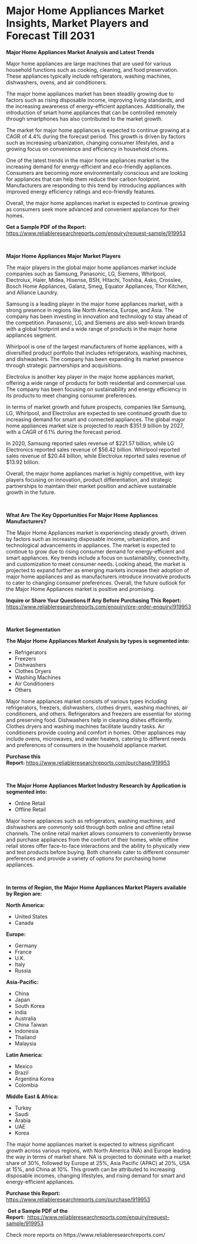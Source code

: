 <p><h1>Major Home Appliances Market Insights, Market Players and Forecast Till 2031</h1></p><p><strong>Major Home Appliances Market Analysis and Latest Trends</strong></p>
<p><p>Major home appliances are large machines that are used for various household functions such as cooking, cleaning, and food preservation. These appliances typically include refrigerators, washing machines, dishwashers, ovens, and air conditioners.</p><p>The major home appliances market has been steadily growing due to factors such as rising disposable income, improving living standards, and the increasing awareness of energy-efficient appliances. Additionally, the introduction of smart home appliances that can be controlled remotely through smartphones has also contributed to the market growth.</p><p>The market for major home appliances is expected to continue growing at a CAGR of 4.4% during the forecast period. This growth is driven by factors such as increasing urbanization, changing consumer lifestyles, and a growing focus on convenience and efficiency in household chores.</p><p>One of the latest trends in the major home appliances market is the increasing demand for energy-efficient and eco-friendly appliances. Consumers are becoming more environmentally conscious and are looking for appliances that can help them reduce their carbon footprint. Manufacturers are responding to this trend by introducing appliances with improved energy efficiency ratings and eco-friendly features.</p><p>Overall, the major home appliances market is expected to continue growing as consumers seek more advanced and convenient appliances for their homes.</p></p>
<p><strong>Get a Sample PDF of the Report:&nbsp;</strong> <a href="https://www.reliableresearchreports.com/enquiry/request-sample/919953">https://www.reliableresearchreports.com/enquiry/request-sample/919953</a></p>
<p>&nbsp;</p>
<p><strong>Major Home Appliances Major Market Players</strong></p>
<p><p>The major players in the global major home appliances market include companies such as Samsung, Panasonic, LG, Siemens, Whirlpool, Electrolux, Haier, Midea, Hisense, BSH, Hitachi, Toshiba, Asko, Crosslee, Bosch Home Appliances, Galanz, Smeg, Equator Appliances, Thor Kitchen, and Alliance Laundry.</p><p>Samsung is a leading player in the major home appliances market, with a strong presence in regions like North America, Europe, and Asia. The company has been investing in innovation and technology to stay ahead of the competition. Panasonic, LG, and Siemens are also well-known brands with a global footprint and a wide range of products in the major home appliances segment.</p><p>Whirlpool is one of the largest manufacturers of home appliances, with a diversified product portfolio that includes refrigerators, washing machines, and dishwashers. The company has been expanding its market presence through strategic partnerships and acquisitions.</p><p>Electrolux is another key player in the major home appliances market, offering a wide range of products for both residential and commercial use. The company has been focusing on sustainability and energy efficiency in its products to meet changing consumer preferences.</p><p>In terms of market growth and future prospects, companies like Samsung, LG, Whirlpool, and Electrolux are expected to see continued growth due to increasing demand for smart and connected appliances. The global major home appliances market size is projected to reach $351.9 billion by 2027, with a CAGR of 6.1% during the forecast period.</p><p>In 2020, Samsung reported sales revenue of $221.57 billion, while LG Electronics reported sales revenue of $56.42 billion. Whirlpool reported sales revenue of $20.44 billion, while Electrolux reported sales revenue of $13.92 billion.</p><p>Overall, the major home appliances market is highly competitive, with key players focusing on innovation, product differentiation, and strategic partnerships to maintain their market position and achieve sustainable growth in the future.</p></p>
<p>&nbsp;</p>
<p><strong>What Are The Key Opportunities For Major Home Appliances Manufacturers?</strong></p>
<p><p>The Major Home Appliances market is experiencing steady growth, driven by factors such as increasing disposable income, urbanization, and technological advancements in appliances. The market is expected to continue to grow due to rising consumer demand for energy-efficient and smart appliances. Key trends include a focus on sustainability, connectivity, and customization to meet consumer needs. Looking ahead, the market is projected to expand further as emerging markets increase their adoption of major home appliances and as manufacturers introduce innovative products to cater to changing consumer preferences. Overall, the future outlook for the Major Home Appliances market is positive and promising.</p></p>
<p><strong>Inquire or Share Your Questions If Any Before Purchasing This Report:</strong> <a href="https://www.reliableresearchreports.com/enquiry/pre-order-enquiry/919953">https://www.reliableresearchreports.com/enquiry/pre-order-enquiry/919953</a></p>
<p>&nbsp;</p>
<p><strong>Market Segmentation</strong></p>
<p><strong>The Major Home Appliances Market Analysis by types is segmented into:</strong></p>
<p><ul><li>Refrigerators</li><li>Freezers</li><li>Dishwashers</li><li>Clothes Dryers</li><li>Washing Machines</li><li>Air Conditioners</li><li>Others</li></ul></p>
<p><p>Major home appliances market consists of various types including refrigerators, freezers, dishwashers, clothes dryers, washing machines, air conditioners, and others. Refrigerators and freezers are essential for storing and preserving food. Dishwashers help in cleaning dishes efficiently. Clothes dryers and washing machines facilitate laundry tasks. Air conditioners provide cooling and comfort in homes. Other appliances may include ovens, microwaves, and water heaters, catering to different needs and preferences of consumers in the household appliance market.</p></p>
<p><strong>Purchase this Report:&nbsp;</strong><a href="https://www.reliableresearchreports.com/purchase/919953">https://www.reliableresearchreports.com/purchase/919953</a></p>
<p>&nbsp;</p>
<p><strong>The Major Home Appliances Market Industry Research by Application is segmented into:</strong></p>
<p><ul><li>Online Retail</li><li>Offline Retail</li></ul></p>
<p><p>Major home appliances such as refrigerators, washing machines, and dishwashers are commonly sold through both online and offline retail channels. The online retail market allows consumers to conveniently browse and purchase appliances from the comfort of their homes, while offline retail stores offer face-to-face interactions and the ability to physically view and test products before buying. Both channels cater to different consumer preferences and provide a variety of options for purchasing home appliances.</p></p>
<p>&nbsp;</p>
<p><strong>In terms of Region, the Major Home Appliances Market Players available by Region are:</strong></p>
<p>
    <p> <strong> North America: </strong>
        <ul>
            <li>United States</li>
            <li>Canada</li>
        </ul>
        </p> 
    <p> <strong> Europe: </strong>
        <ul>
            <li>Germany</li>
            <li>France</li>
            <li>U.K.</li>
            <li>Italy</li>
            <li>Russia</li>
        </ul>
        </p> 
    <p> <strong> Asia-Pacific: </strong>
        <ul>
            <li>China</li>
            <li>Japan</li>
            <li>South Korea</li>
            <li>India</li>
            <li>Australia</li>
            <li>China Taiwan</li>
            <li>Indonesia</li>
            <li>Thailand</li>
            <li>Malaysia</li>
        </ul>
        </p> 
    <p> <strong> Latin America: </strong>
        <ul>
            <li>Mexico</li>
            <li>Brazil</li>
            <li>Argentina Korea</li>
            <li>Colombia</li>
        </ul>
        </p> 
    <p> <strong> Middle East & Africa: </strong>
        <ul>
            <li>Turkey</li>
            <li>Saudi</li>
            <li>Arabia</li>
            <li>UAE</li>
            <li>Korea</li>
        </ul>
    </p>
    </p>
<p><p>The major home appliances market is expected to witness significant growth across various regions, with North America (NA) and Europe leading the way in terms of market share. NA is projected to dominate with a market share of 30%, followed by Europe at 25%, Asia Pacific (APAC) at 20%, USA at 15%, and China at 10%. This growth can be attributed to increasing disposable incomes, changing lifestyles, and rising demand for smart and energy-efficient appliances.</p></p>
<p><strong>Purchase this Report: </strong><a href="https://www.reliableresearchreports.com/purchase/919953">https://www.reliableresearchreports.com/purchase/919953</a></p>
<p>&nbsp;<strong>Get a Sample PDF of the Report:&nbsp;&nbsp;</strong><a href="https://www.reliableresearchreports.com/enquiry/request-sample/919953">https://www.reliableresearchreports.com/enquiry/request-sample/919953</a></p>
<p><strong></strong></p>
<p>Check more reports on https://www.reliableresearchreports.com/</p>